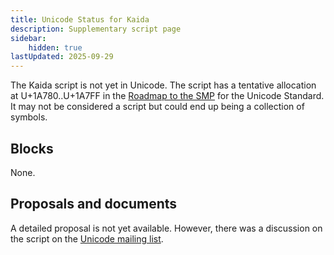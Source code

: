 ```yaml
---
title: Unicode Status for Kaida
description: Supplementary script page
sidebar:
    hidden: true
lastUpdated: 2025-09-29
---
```


The Kaida script is not yet in Unicode. The script has a tentative allocation at U+1A780..U+1A7FF in the [Roadmap to the SMP](http://www.unicode.org/roadmaps/smp/) for the Unicode Standard. It may not be considered a script but could end up being a collection of symbols.

## Blocks

None.

## Proposals and documents

A detailed proposal is not yet available. However, there was a discussion on the script on the [Unicode mailing list](http://unicode.org/mail-arch/unicode-ml/y2011-m02/0060.html).

